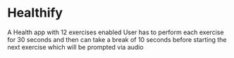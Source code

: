 # Healthify
A Health app with 12 exercises enabled 
User has to perform each exercise for 30 seconds and then can take a break of 10 seconds 
before starting the next exercise which will be prompted via audio
